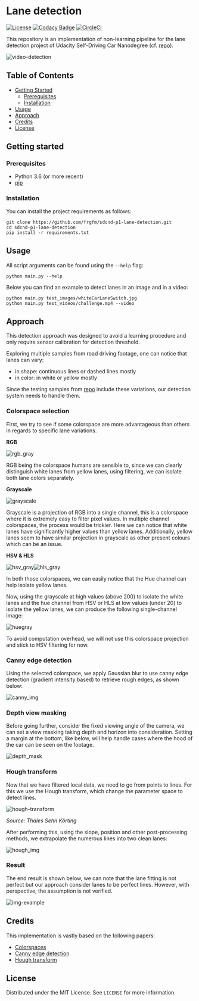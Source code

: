# Lane detection

[![License](https://img.shields.io/badge/License-MIT-brightgreen.svg)](LICENSE) [![Codacy Badge](https://api.codacy.com/project/badge/Grade/f08673c9b1334e1cbcc4e81954a659dc)](https://www.codacy.com/manual/frgfm/sdcnd-p1-lane-detection?utm_source=github.com&amp;utm_medium=referral&amp;utm_content=frgfm/sdcnd-p1-lane-detection&amp;utm_campaign=Badge_Grade) [![CircleCI](https://circleci.com/gh/frgfm/sdcnd-p1-lane-detection.svg?style=shield)](https://circleci.com/gh/frgfm/sdcnd-p1-lane-detection)

This repository is an implementation of non-learning pipeline for the lane detection project of Udacity Self-Driving Car Nanodegree (cf. [repo](https://github.com/udacity/CarND-LaneLines-P1)).

![video-detection](static/images/video-example.gif)



## Table of Contents

- [Getting Started](#getting-started)
  - [Prerequisites](#prerequisites)
  - [Installation](#installation)
- [Usage](#usage)
- [Approach](#Approach)
- [Credits](#credits)
- [License](#license)



## Getting started

### Prerequisites

- Python 3.6 (or more recent)
- [pip](https://pip.pypa.io/en/stable/)

### Installation

You can install the project requirements as follows:

```shell
git clone https://github.com/frgfm/sdcnd-p1-lane-detection.git
cd sdcnd-p1-lane-detection
pip install -r requirements.txt
```



## Usage

All script arguments can be found using the `--help` flag:

```shell
python main.py --help
```

Below you can find an example to detect lanes in an image and in a video:

```shell
python main.py test_images/whiteCarLaneSwitch.jpg
python main.py test_videos/challenge.mp4 --video
```



## Approach

This detection approach was designed to avoid a learning procedure and only require sensor calibration for detection threshold.



Exploring multiple samples from road driving footage, one can notice that lanes can vary:

- in shape: continuous lines or dashed lines mostly
- in color: in white or yellow mostly

Since the testing samples from [repo](https://github.com/udacity/CarND-LaneLines-P1) include these variations, our detection system needs to handle them.



### Colorspace selection

First, we try to see if some colorspace are more advantageous than others in regards to specific lane variations.

**RGB**

![rgb_gray](static/images/rgb_gray.png)

RGB being the colorspace humans are sensible to, since we can clearly distinguish white lanes from yellow lanes, using filtering, we can isolate both lane colors separately.



**Grayscale**

![grayscale](static/images/grayscale.png)

Grayscale is a projection of RGB into a single channel, this is a colorspace where it is extremely easy to filter pixel values. In multiple channel colorspaces, the process would be trickier. Here we can notice that white lanes have significantly higher values than yellow lanes. Additionally, yellow lanes seem to have similar projection in grayscale as other present colours which can be an issue.



**HSV & HLS**

![hsv_gray](static/images/hsv_gray.png)![hls_gray](static/images/hls_gray.png)

In both those colorspaces, we can easily notice that the Hue channel can help isolate yellow lanes.



Now, using the grayscale at high values (above 200) to isolate the white lanes and the hue channel from HSV or HLS at low values (under 20) to isolate the yellow lanes, we can produce the following single-channel image:

![huegray](/home/fg/Documents/Udacity/sdcnd-p1-lane-detection/static/images/huegray.png)

To avoid computation overhead, we will not use this colorspace projection and stick to HSV filtering for now.



### Canny edge detection

Using the selected colorspace, we apply Gaussian blur to use canny edge detection (gradient intensity based) to retrieve rough edges, as shown below:

![canny_img](static/images/canny_img.png)

### Depth view masking

Before going further, consider the fixed viewing angle of the camera, we can set a view masking taking depth and horizon into consideration. Setting a margin at the bottom, like below, will help handle cases where the hood of the car can be seen on the footage.

![depth_mask](static/images/depth_mask.png)

### Hough transform

Now that we have filtered local data, we need to go from points to lines. For this we use the Hough transform, which change the parameter space to detect lines.

![hough-transform](https://thumbs.gfycat.com/GenerousDelectableEmperorpenguin-size_restricted.gif)

*Source: Thales Sehn Körting*

After performing this, using the slope, position and other post-processing methods, we extrapolate the numerous lines into two clean lanes:

![hough_img](static/images/hough_img.png)

### Result

The end result is shown below, we can note that the lane fitting is not perfect but our approach consider lanes to be perfect lines. However, with perspective, the assumption is not verified.

![img-example](static/images/img-example.jpg)





## Credits

This implementation is vastly based on the following papers:

- [Colorspaces](https://en.wikipedia.org/wiki/HSL_and_HSV)
- [Canny edge detection](https://opencv-python-tutroals.readthedocs.io/en/latest/py_tutorials/py_imgproc/py_canny/py_canny.html)
- [Hough transform](https://en.wikipedia.org/wiki/Hough_transform)



## License

Distributed under the MIT License. See `LICENSE` for more information.